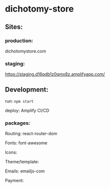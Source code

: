 # dichotomy-store

## Sites:

### production:

dichotomystore.com

### staging:

https://staging.d16pdb1z0qmx8z.amplifyapp.com/

## Development:

run:
`npm start`

deploy:
Amplify CI/CD

### packages:

Routing: react-router-dom

Fonts: font-awesome

Icons:

Theme/template:

Emails: emailjs-com

Payment:
